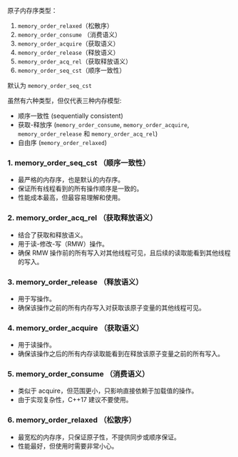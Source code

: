 原子内存序类型：
1. `memory_order_relaxed`（松散序）
2. `memory_order_consume` （消费语义）
3. `memory_order_acquire`（获取语义）
4. `memory_order_release`（释放语义）
5. `memory_order_acq_rel`（获取释放语义）
6. `memory_order_seq_cst`（顺序一致性）

默认为 `memory_order_seq_cst`

虽然有六种类型，但仅代表三种内存模型: 
- 顺序一致性 (sequentially consistent)
- 获取-释放序 (`memory_order_consume`, `memory_order_acquire`, `memory_order_release` 和 `memory_order_acq_rel`) 
- 自由序 (`memory_order_relaxed`)

### 1. memory_order_seq_cst （顺序一致性）

- 最严格的内存序，也是默认的内存序。
- 保证所有线程看到的所有操作顺序是一致的。
- 性能成本最高，但最容易理解和使用。

### 2. memory_order_acq_rel （获取释放语义）

- 结合了获取和释放语义。
- 用于读-修改-写（RMW）操作。
- 确保 RMW 操作前的所有写入对其他线程可见，且后续的读取能看到其他线程的写入。

### 3. memory_order_release （释放语义）

- 用于写操作。
- 确保该操作之前的所有内存写入对获取该原子变量的其他线程可见。

### 4. memory_order_acquire （获取语义）

- 用于读操作。
- 确保该操作之后的所有内存读取能看到在释放该原子变量之前的所有写入。

### 5. memory_order_consume （消费语义）

- 类似于 acquire，但范围更小，只影响直接依赖于加载值的操作。
- 由于实现复杂性，C++17 建议不要使用。

### 6. memory_order_relaxed （松散序）

- 最宽松的内存序，只保证原子性，不提供同步或顺序保证。
- 性能最好，但使用时需要非常小心。
